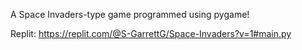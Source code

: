 A Space Invaders-type game programmed using pygame!

Replit: https://replit.com/@S-GarrettG/Space-Invaders?v=1#main.py
